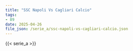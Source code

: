 ```yaml
---
title: "SSC Napoli Vs Cagliari Calcio"
tags:
- 89
date: 2025-04-26
file_json: /serie_a/ssc-napoli-vs-cagliari-calcio.json
---
```


{{< serie_a >}}
